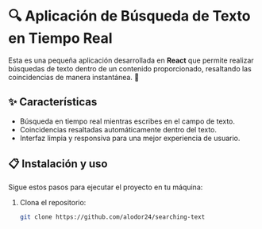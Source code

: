 # 🔍 Aplicación de Búsqueda de Texto en Tiempo Real

Esta es una pequeña aplicación desarrollada en **React** que permite realizar búsquedas de texto dentro de un contenido proporcionado, resaltando las coincidencias de manera instantánea. 🚀

## ✨ Características

- Búsqueda en tiempo real mientras escribes en el campo de texto.
- Coincidencias resaltadas automáticamente dentro del texto.
- Interfaz limpia y responsiva para una mejor experiencia de usuario.

## 📋 Instalación y uso

Sigue estos pasos para ejecutar el proyecto en tu máquina:

1. Clona el repositorio:
   ```bash
   git clone https://github.com/alodor24/searching-text
   ```
